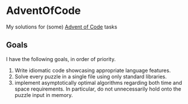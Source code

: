 # AdventOfCode

My solutions for (some) [Advent of Code](https://adventofcode.com/2022) tasks

## Goals

I have the following goals, in order of priority.

 1. Write idiomatic code showcasing appropriate language features.
 1. Solve every puzzle in a single file using only standard libraries.
 1. implement asymptotically optimal algorithms regarding both time and space requirements. In particular, do not unnecessarily hold onto the puzzle input in memory.
